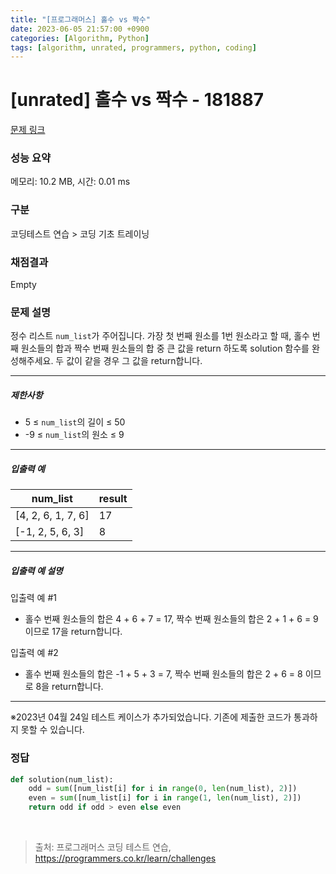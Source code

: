 ```yaml
---
title: "[프로그래머스] 홀수 vs 짝수"
date: 2023-06-05 21:57:00 +0900
categories: [Algorithm, Python]
tags: [algorithm, unrated, programmers, python, coding]
---
```


# [unrated] 홀수 vs 짝수 - 181887

[문제 링크](https://school.programmers.co.kr/learn/courses/30/lessons/181887)

### 성능 요약

메모리: 10.2 MB, 시간: 0.01 ms

### 구분

코딩테스트 연습 > 코딩 기초 트레이닝

### 채점결과

Empty

### 문제 설명

<p>정수 리스트 <code>num_list</code>가 주어집니다. 가장 첫 번째 원소를 1번 원소라고 할 때, 홀수 번째 원소들의 합과 짝수 번째 원소들의 합 중 큰 값을 return 하도록 solution 함수를 완성해주세요. 두 값이 같을 경우 그 값을 return합니다.</p>

<hr>

<h5>제한사항</h5>

<ul>
<li>5 ≤ <code>num_list</code>의 길이 ≤ 50</li>
<li>-9 ≤ <code>num_list</code>의 원소 ≤ 9</li>
</ul>

<hr>

<h5>입출력 예</h5>

| num_list           | result |
|--------------------|--------|
| [4, 2, 6, 1, 7, 6] | 17     |
| [-1, 2, 5, 6, 3]   | 8      |

<hr>

<h5>입출력 예 설명</h5>

<p>입출력 예 #1</p>

<ul>
<li>홀수 번째 원소들의 합은 4 + 6 + 7 = 17, 짝수 번째 원소들의 합은 2 + 1 + 6 = 9 이므로 17을 return합니다.</li>
</ul>

<p>입출력 예 #2</p>

<ul>
<li>홀수 번째 원소들의 합은 -1 + 5 + 3 = 7, 짝수 번째 원소들의 합은 2 + 6 = 8 이므로 8을 return합니다.</li>
</ul>

<hr>

<p>※2023년 04월 24일 테스트 케이스가 추가되었습니다. 기존에 제출한 코드가 통과하지 못할 수 있습니다.</p>

### 정답

```python
def solution(num_list):
    odd = sum([num_list[i] for i in range(0, len(num_list), 2)])
    even = sum([num_list[i] for i in range(1, len(num_list), 2)])
    return odd if odd > even else even
```

<br>

> 출처: 프로그래머스 코딩 테스트 연습, https://programmers.co.kr/learn/challenges
